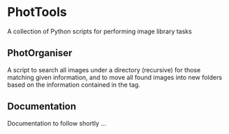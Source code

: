 # PhotTools
A collection of Python scripts for performing image library tasks

## PhotOrganiser
A script to search all images under a directory (recursive) for those matching given information, and to move all found images into new folders based on the information contained in the tag.

## Documentation
Documentation to follow shortly ...